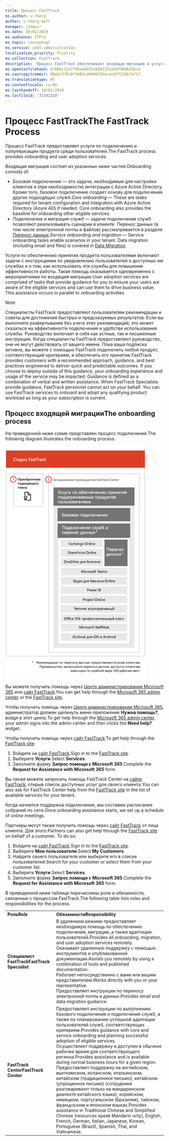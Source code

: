 ```yaml
---
title: Процесс FastTrack
ms.author: v-rberg
author: v-rberg-msft
manager: jimmuir
ms.date: 10/02/2019
ms.audience: ITPro
ms.topic: conceptual
ms.service: o365-administration
localization_priority: Priority
ms.collection: FastTrack
description: 'Процесс FastTrack обеспечивает входящую миграцию и услуги по популяризации продукта среди пользователей. '
ms.openlocfilehash: b7066c12a7f98a4dd25a9501351d4dfd09b336cb
ms.sourcegitcommit: 06eb1378c0f3601ca6909765ecacbff23db7e71f
ms.translationtype: HT
ms.contentlocale: ru-RU
ms.lasthandoff: 10/01/2019
ms.locfileid: "37342310"
---
```

# <a name="the-fasttrack-process"></a><span data-ttu-id="2ef0a-103">Процесс FastTrack</span><span class="sxs-lookup"><span data-stu-id="2ef0a-103">The FastTrack Process</span></span>

<span data-ttu-id="2ef0a-104">Процесс FastTrack предоставляет услуги по подключению и популяризации продукта среди пользователей.</span><span class="sxs-lookup"><span data-stu-id="2ef0a-104">The FastTrack process provides onboarding and user adoption services.</span></span> 
  
<span data-ttu-id="2ef0a-105">Входящая миграция состоит из указанных ниже частей.</span><span class="sxs-lookup"><span data-stu-id="2ef0a-105">Onboarding consists of:</span></span>
  
- <span data-ttu-id="2ef0a-p101">*Базовая подключение* — это задачи, необходимые для настройки клиентов и (при необходимости) интеграции с Azure Active Directory. Кроме того, базовое подключение создает основу для подключения других подходящих служб.</span><span class="sxs-lookup"><span data-stu-id="2ef0a-p101">*Core onboarding* — These are tasks required for tenant configuration and integration with Azure Active Directory (Azure AD) if needed. Core onboarding also provides the baseline for onboarding other eligible services.</span></span> 
- <span data-ttu-id="2ef0a-p102">*Подключение и миграция служб* — задачи подключения служб позволяют реализовывать сценарии в клиенте. Перенос данных (в том числе электронной почты и файлов) рассматривается в разделе [Перенос данных](O365-data-migration.md).</span><span class="sxs-lookup"><span data-stu-id="2ef0a-p102">*Service onboarding and migration* — Service onboarding tasks enable scenarios in your tenant. Data migration (including email and files) is covered in [Data Migration](O365-data-migration.md).</span></span> 
    
<span data-ttu-id="2ef0a-p103">Услуги по обеспечению принятия продукта пользователями включают задачи с инструкциями по уведомлению пользователей о доступных им службах и о том, как использовать эти службы для повышения эффективности работы. Такая помощь оказывается одновременно с мероприятиями по входящей миграции.</span><span class="sxs-lookup"><span data-stu-id="2ef0a-p103">User adoption services are comprised of tasks that provide guidance for you to ensure your users are aware of the eligible services and can use them to drive business value. This assistance occurs in parallel to onboarding activities.</span></span>
  
> [!NOTE]
> <span data-ttu-id="2ef0a-p104">Специалисты FastTrack предоставляют пользователям рекомендации и советы для достижения быстрых и предсказуемых результатов. Если вы выполните развертывание без учета этих рекомендаций, это может сказаться на эффективности подключения и удобстве использования службы. Руководство включает в себя как устные, так и письменные инструкции. Когда специалисты FastTrack предоставляют руководство, они не могут действовать от вашего имени. Пока ваша подписка активна, вы можете с помощью FastTrack подключить любой продукт, соответствующий критериям, и обеспечить его принятие.</span><span class="sxs-lookup"><span data-stu-id="2ef0a-p104">FastTrack provides customers with a recommended approach, guidance, and best practices engineered to deliver quick and predictable outcomes. If you choose to deploy outside of this guidance, your onboarding experience and usage of the service may be impacted. Guidance is defined as a combination of verbal and written assistance. When FastTrack Specialists provide guidance, FastTrack personnel cannot act on your behalf. You can use FastTrack services to onboard and adopt any qualifying product workload as long as your subscription is current.</span></span> 
  
## <a name="the-onboarding-process"></a><span data-ttu-id="2ef0a-117">Процесс входящей миграции</span><span class="sxs-lookup"><span data-stu-id="2ef0a-117">The onboarding process</span></span>

<span data-ttu-id="2ef0a-118">На приведенной ниже схеме представлен процесс подключения.</span><span class="sxs-lookup"><span data-stu-id="2ef0a-118">The following diagram illustrates the onboarding process.</span></span>
  
![График использования преимущества подключения](media/O365-Onboarding-Timeline.png)
  
<span data-ttu-id="2ef0a-120">Вы можете получить помощь через [Центр администрирования Microsoft 365](https://go.microsoft.com/fwlink/?linkid=2032704) или [сайт FastTrack](https://go.microsoft.com/fwlink/?linkid=780698).</span><span class="sxs-lookup"><span data-stu-id="2ef0a-120">You can get help through the [Microsoft 365 admin center](https://go.microsoft.com/fwlink/?linkid=2032704) or the [FastTrack site](https://go.microsoft.com/fwlink/?linkid=780698).</span></span> 

<span data-ttu-id="2ef0a-121">Чтобы получить помощь через [Центр администрирования Microsoft 365](https://go.microsoft.com/fwlink/?linkid=2032704), администратор должен щелкнуть мини-приложение **Нужна помощь?**, войдя в этот центр.</span><span class="sxs-lookup"><span data-stu-id="2ef0a-121">To get help through the [Microsoft 365 admin center](https://go.microsoft.com/fwlink/?linkid=2032704), your admin signs into the admin center and then clicks the **Need help?** widget.</span></span> 

<span data-ttu-id="2ef0a-122">Чтобы получить помощь через [сайт FastTrack](https://go.microsoft.com/fwlink/?linkid=780698):</span><span class="sxs-lookup"><span data-stu-id="2ef0a-122">To get help through the [FastTrack site](https://go.microsoft.com/fwlink/?linkid=780698):</span></span> 
1.  <span data-ttu-id="2ef0a-123">Войдите на [сайт FastTrack](https://go.microsoft.com/fwlink/?linkid=780698).</span><span class="sxs-lookup"><span data-stu-id="2ef0a-123">Sign in to the [FastTrack site](https://go.microsoft.com/fwlink/?linkid=780698).</span></span> 
2.  <span data-ttu-id="2ef0a-124">Выберите **Услуги**.</span><span class="sxs-lookup"><span data-stu-id="2ef0a-124">Select **Services**.</span></span>
3.  <span data-ttu-id="2ef0a-125">Заполните форму **Запрос помощи с Microsoft 365**.</span><span class="sxs-lookup"><span data-stu-id="2ef0a-125">Complete the **Request for Assistance with Microsoft 365** form.</span></span> 
  
 <span data-ttu-id="2ef0a-126">Вы также можете запросить помощь FastTrack Center на [сайте FastTrack](https://go.microsoft.com/fwlink/?linkid=780698), открыв список доступных услуг для своего клиента.</span><span class="sxs-lookup"><span data-stu-id="2ef0a-126">You can also ask for FastTrack Center help from the [FastTrack site](https://go.microsoft.com/fwlink/?linkid=780698) in the list of available services for your tenant.</span></span> 
    
 <span data-ttu-id="2ef0a-127">Когда начнется поддержка подключения, мы составим расписание собраний по сети.</span><span class="sxs-lookup"><span data-stu-id="2ef0a-127">Once onboarding assistance starts, we set up a schedule of online meetings.</span></span>
    
<span data-ttu-id="2ef0a-p105">Партнеры могут также получить помощь через [сайт FastTrack](https://go.microsoft.com/fwlink/?linkid=780698) от лица клиента. Для этого:</span><span class="sxs-lookup"><span data-stu-id="2ef0a-p105">Partners can also get help through the [FastTrack site](https://go.microsoft.com/fwlink/?linkid=780698) on behalf of a customer. To do so:</span></span>
1.  <span data-ttu-id="2ef0a-130">Войдите на [сайт FastTrack](https://go.microsoft.com/fwlink/?linkid=780698).</span><span class="sxs-lookup"><span data-stu-id="2ef0a-130">Sign in to the [FastTrack site](https://go.microsoft.com/fwlink/?linkid=780698).</span></span> 
2.  <span data-ttu-id="2ef0a-131">Выберите **Мои пользователи**.</span><span class="sxs-lookup"><span data-stu-id="2ef0a-131">Select **My Customers**.</span></span>
3.  <span data-ttu-id="2ef0a-132">Найдите своего пользователя или выберите его в списке пользователей.</span><span class="sxs-lookup"><span data-stu-id="2ef0a-132">Search for your customer or select them from your customer list.</span></span>
4.  <span data-ttu-id="2ef0a-133">Выберите **Услуги**.</span><span class="sxs-lookup"><span data-stu-id="2ef0a-133">Select **Services**.</span></span>
5.  <span data-ttu-id="2ef0a-134">Заполните форму **Запрос помощи с Microsoft 365**.</span><span class="sxs-lookup"><span data-stu-id="2ef0a-134">Complete the **Request for Assistance with Microsoft 365** form.</span></span> 

<span data-ttu-id="2ef0a-135">В приведенной ниже таблице перечислены роли и обязанности, связанные с процессом FastTrack.</span><span class="sxs-lookup"><span data-stu-id="2ef0a-135">The following table lists roles and responsibilities for the process.</span></span>
    
|||
|:-----|:-----|
|<span data-ttu-id="2ef0a-136">**Роль**</span><span class="sxs-lookup"><span data-stu-id="2ef0a-136">**Role**</span></span> <br/> |<span data-ttu-id="2ef0a-137">**Обязанности**</span><span class="sxs-lookup"><span data-stu-id="2ef0a-137">**Responsibility**</span></span> <br/> |
|<span data-ttu-id="2ef0a-138">**Специалист FastTrack**</span><span class="sxs-lookup"><span data-stu-id="2ef0a-138">**FastTrack Specialist**</span></span> <br/> |<span data-ttu-id="2ef0a-139">В удаленном режиме предоставляет необходимую помощь по обеспечению подключения, миграции, а также адаптации пользователей.</span><span class="sxs-lookup"><span data-stu-id="2ef0a-139">Provides all onboarding, migration, and user adoption services remotely.</span></span>  <br/> <span data-ttu-id="2ef0a-140">Оказывает удаленную поддержку с помощью инструментов и опубликованной документации.</span><span class="sxs-lookup"><span data-stu-id="2ef0a-140">Assists you remotely by using a combination of tools and published documentation.</span></span> <br/> <span data-ttu-id="2ef0a-141">Работает непосредственно с вами или вашим представителем.</span><span class="sxs-lookup"><span data-stu-id="2ef0a-141">Works directly with you or your representative.</span></span> <br/> <span data-ttu-id="2ef0a-142">Предоставляет инструкции по переносу электронной почты и данных.</span><span class="sxs-lookup"><span data-stu-id="2ef0a-142">Provides email and data migration guidance.</span></span>|
|<span data-ttu-id="2ef0a-143">**FastTrack Center**</span><span class="sxs-lookup"><span data-stu-id="2ef0a-143">**FastTrack Center**</span></span>  <br/> |<span data-ttu-id="2ef0a-144">Предоставляет инструкции по выполнению базового подключения и подключения служб, а также по планированию успешной адаптации пользователей служб, соответствующих критериям.</span><span class="sxs-lookup"><span data-stu-id="2ef0a-144">Provides guidance with core and service onboarding and planning successful adoption of eligible services.</span></span>  <br/> <span data-ttu-id="2ef0a-145">Осуществляет поддержку и доступен в обычное рабочее время для соответствующего региона.</span><span class="sxs-lookup"><span data-stu-id="2ef0a-145">Provides assistance and is available during normal business hours for a given region.</span></span> <br/> <span data-ttu-id="2ef0a-146">Предоставляет поддержку на английском, вьетнамском, испанском, итальянском, китайском (традиционное письмо), китайском (упрощенное письмо) (сотрудники разговаривают только на мандаринском диалекте китайского языка), корейском, немецком, португальском (Бразилия), тайском, французском и японском языках.</span><span class="sxs-lookup"><span data-stu-id="2ef0a-146">Provides assistance in Traditional Chinese and Simplified Chinese (resources speak Mandarin only), English, French, German, Italian, Japanese, Korean, Portuguese (Brazil), Spanish, Thai, and Vietnamese.</span></span>|


  

